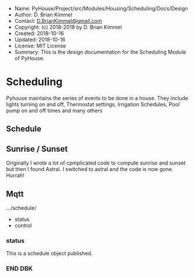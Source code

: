 * Name:      PyHouse/Project/src/Modules/Housing/Scheduling/Docs/Design
* Author:    D. Brian Kimmel
* Contact:   D.BrianKimmel@gmail.com
* Copyright: (c) 2018-2018 by D. Brian Kimmel
* Created:   2018-10-16
* Updated:   2018-10-16
* License:   MIT License
* Summary:   This is the design documentation for the Scheduling Module of PyHouse.


# Scheduling

Pyhouse maintains the series of events to be done in a house.
They include lights turning on and off, Thermostat settings, Irrigation Schedules, Pool pump on and off times and many others

## Schedule

## Sunrise / Sunset

Originally I wrote a lot of cpmplicated code to compute sunrise and sunset but then I found Astral.
I switched to astral and the code is now gone.  Hurrah!

## Mqtt

.../schedule/<Command>
- status
- control

### status

This is a schedule object published.


### END DBK
